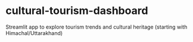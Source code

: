 # cultural-tourism-dashboard
 Streamlit app to explore tourism trends and cultural heritage (starting with Himachal/Uttarakhand)
